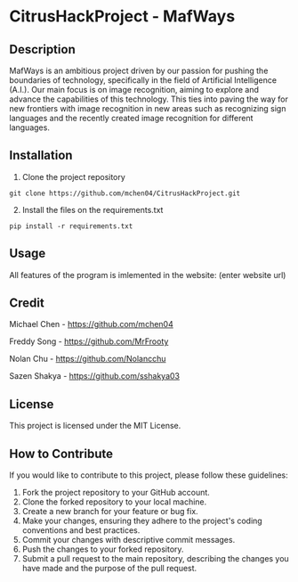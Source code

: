 # CitrusHackProject - MafWays

## Description
MafWays is an ambitious project driven by our passion for pushing the boundaries of technology, specifically in the field of Artificial Intelligence (A.I.). Our main focus is on image recognition, aiming to explore and advance the capabilities of this technology. This ties into paving the way for new frontiers with image recognition in new areas such as recognizing sign languages and the recently created image recognition for different languages.

## Installation
1. Clone the project repository 

```
git clone https://github.com/mchen04/CitrusHackProject.git
```

2. Install the files on the requirements.txt

```
pip install -r requirements.txt
```

## Usage
All features of the program is imlemented in the website: (enter website url)

## Credit
Michael Chen - https://github.com/mchen04

Freddy Song - https://github.com/MrFrooty

Nolan Chu - https://github.com/Nolancchu

Sazen Shakya - https://github.com/sshakya03

## License
This project is licensed under the MIT License.

## How to Contribute
If you would like to contribute to this project, please follow these guidelines:

1. Fork the project repository to your GitHub account.
2. Clone the forked repository to your local machine.
3. Create a new branch for your feature or bug fix.
4. Make your changes, ensuring they adhere to the project's coding conventions and best practices.
5. Commit your changes with descriptive commit messages.
6. Push the changes to your forked repository.
7. Submit a pull request to the main repository, describing the changes you have made and the purpose of the pull request.
